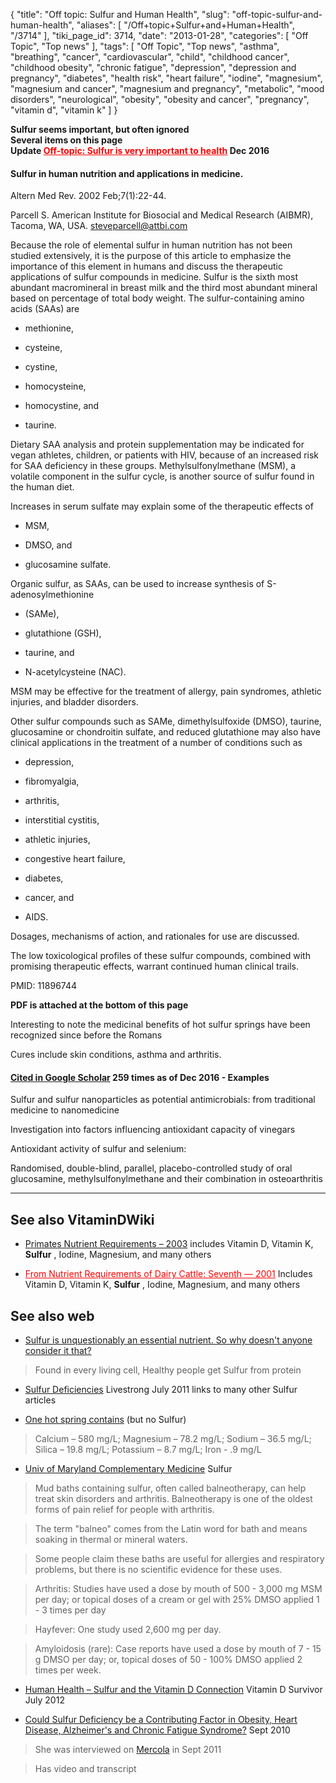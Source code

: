 {
    "title": "Off topic: Sulfur and Human Health",
    "slug": "off-topic-sulfur-and-human-health",
    "aliases": [
        "/Off+topic+Sulfur+and+Human+Health",
        "/3714"
    ],
    "tiki_page_id": 3714,
    "date": "2013-01-28",
    "categories": [
        "Off Topic",
        "Top news"
    ],
    "tags": [
        "Off Topic",
        "Top news",
        "asthma",
        "breathing",
        "cancer",
        "cardiovascular",
        "child",
        "childhood cancer",
        "childhood obesity",
        "chronic fatigue",
        "depression",
        "depression and pregnancy",
        "diabetes",
        "health risk",
        "heart failure",
        "iodine",
        "magnesium",
        "magnesium and cancer",
        "magnesium and pregnancy",
        "metabolic",
        "mood disorders",
        "neurological",
        "obesity",
        "obesity and cancer",
        "pregnancy",
        "vitamin d",
        "vitamin k"
    ]
}


**Sulfur seems important, but often ignored  
Several items on this page  
Update <a href="/posts/off-topic-sulfur-is-very-important-to-health" style="color: red; text-decoration: underline;" title="This post/category does not exist yet: Off-topic: Sulfur is very important to health">Off-topic: Sulfur is very important to health</a> Dec 2016** 

#### Sulfur in human nutrition and applications in medicine.

Altern Med Rev. 2002 Feb;7(1):22-44.

Parcell S. American Institute for Biosocial and Medical Research (AIBMR), Tacoma, WA, USA. steveparcell@attbi.com

Because the role of elemental sulfur in human nutrition has not been studied extensively, it is the purpose of this article to emphasize the importance of this element in humans and discuss the therapeutic applications of sulfur compounds in medicine. Sulfur is the sixth most abundant macromineral in breast milk and the third most abundant mineral based on percentage of total body weight. The sulfur-containing amino acids (SAAs) are 

* methionine, 

* cysteine, 

* cystine, 

* homocysteine, 

* homocystine, and 

* taurine. 

Dietary SAA analysis and protein supplementation may be indicated for vegan athletes, children, or patients with HIV, because of an increased risk for SAA deficiency in these groups. Methylsulfonylmethane (MSM), a volatile component in the sulfur cycle, is another source of sulfur found in the human diet. 

Increases in serum sulfate may explain some of the therapeutic effects of 

* MSM, 

* DMSO, and 

* glucosamine sulfate. 

Organic sulfur, as SAAs, can be used to increase synthesis of S-adenosylmethionine 

* (SAMe), 

* glutathione (GSH), 

* taurine, and 

* N-acetylcysteine (NAC). 

MSM may be effective for the treatment of allergy, pain syndromes, athletic injuries, and bladder disorders. 

Other sulfur compounds such as SAMe, dimethylsulfoxide (DMSO), taurine, glucosamine or chondroitin sulfate, and reduced glutathione may also have clinical applications in the treatment of a number of conditions such as 

* depression, 

* fibromyalgia, 

* arthritis, 

* interstitial cystitis, 

* athletic injuries, 

* congestive heart failure, 

* diabetes, 

* cancer, and 

* AIDS. 

Dosages, mechanisms of action, and rationales for use are discussed. 

The low toxicological profiles of these sulfur compounds, combined with promising therapeutic effects, warrant continued human clinical trails.

PMID:     11896744

 **PDF is attached at the bottom of this page** 

Interesting to note the medicinal benefits of hot sulfur springs have been recognized since before the Romans

Cures include skin conditions, asthma and arthritis.

#### [Cited in Google Scholar](https://scholar.google.com/scholar?cites=17086245640911695925&as_sdt=5,48&sciodt=0,48&hl=en) 259 times as of Dec 2016 - Examples

Sulfur and sulfur nanoparticles as potential antimicrobials: from traditional medicine to nanomedicine

Investigation into factors influencing antioxidant capacity of vinegars

Antioxidant activity of sulfur and selenium: 

Randomised, double-blind, parallel, placebo-controlled study of oral glucosamine, methylsulfonylmethane and their combination in osteoarthritis

---

## See also VitaminDWiki

* [Primates Nutrient Requirements – 2003](/posts/primates-nutrient-requirements-2003) includes Vitamin D, Vitamin K,  **Sulfur** , Iodine, Magnesium, and many others

* <a href="/posts/from-nutrient-requirements-of-dairy-cattle-seventh-2001" style="color: red; text-decoration: underline;" title="This link has an unknown page_id: 2040">From Nutrient Requirements of Dairy Cattle: Seventh — 2001</a> Includes Vitamin D, Vitamin K,  **Sulfur** , Iodine, Magnesium, and many others

## See also web

* [Sulfur is unquestionably an essential nutrient. So why doesn't anyone consider it that?](http://www.naturodoc.com/library/medsmats/msm/sulfur.htm)

> Found in every living cell, Healthy people get Sulfur from protein 

* [Sulfur Deficiencies](http://www.livestrong.com/article/491705-sulfur-deficiencies/) Livestrong July 2011 links to many other Sulfur articles

* [One hot spring contains](http://www.takhinihotsprings.com/thehealingwater.html)  (but no Sulfur)

> Calcium – 580 mg/L; Magnesium – 78.2 mg/L; Sodium – 36.5 mg/L; Silica – 19.8 mg/L; Potassium – 8.7 mg/L; Iron - .9 mg/L  

* [Univ of Maryland Complementary Medicine](http://www.umm.edu/altmed/articles/sulfur-000328.htm) Sulfur

> Mud baths containing sulfur, often called balneotherapy, can help treat skin disorders and arthritis. Balneotherapy is one of the oldest forms of pain relief for people with arthritis. 

> The term "balneo" comes from the Latin word for bath and means soaking in thermal or mineral waters. 

> Some people claim these baths are useful for allergies and respiratory problems, but there is no scientific evidence for these uses.

> Arthritis: Studies have used a dose by mouth of 500 - 3,000 mg MSM per day; or topical doses of a cream or gel with 25% DMSO applied 1 - 3 times per day

> Hayfever: One study used 2,600 mg per day. 

> Amyloidosis (rare): Case reports have used a dose by mouth of 7 - 15 g DMSO per day; or, topical doses of 50 - 100% DMSO applied 2 times per week.

* [Human Health – Sulfur and the Vitamin D Connection](http://pandemicsurvivor.com/2012/07/04/human-health-sulfur-and-the-vitamin-d-connection/) Vitamin D Survivor July 2012

* [Could Sulfur Deficiency be a Contributing Factor in Obesity, Heart Disease, Alzheimer's and Chronic Fatigue Syndrome?](http://people.csail.mit.edu/seneff/sulfur_obesity_alzheimers_muscle_wasting.html) Sept 2010

> She was interviewed on [Mercola](http://articles.mercola.com/sites/articles/archive/2011/09/17/stephanie-seneff-on-sulfur.aspx) in Sept 2011

> Has video and transcript